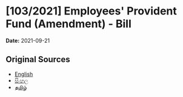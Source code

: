 # [103/2021] Employees' Provident Fund (Amendment) - Bill

**Date:** 2021-09-21

## Original Sources

- [English](https://documents.gov.lk/view/bills/2021/9/103-2021_E.pdf)
- [සිංහල](https://documents.gov.lk/view/bills/2021/9/103-2021_S.pdf)
- [தமிழ்](https://documents.gov.lk/view/bills/2021/9/103-2021_T.pdf)
